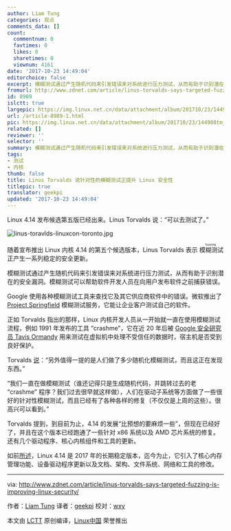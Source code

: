 ```yaml
---
author: Liam Tung
categories: 观点
comments_data: []
count:
  commentnum: 0
  favtimes: 0
  likes: 0
  sharetimes: 0
  viewnum: 4161
date: '2017-10-23 14:49:04'
editorchoice: false
excerpt: 模糊测试通过产生随机代码来引发错误来对系统进行压力测试，从而有助于识别潜在的安全漏洞。模糊测试可以帮助软件开发人员在向用户发布软件之前捕获错误。
fromurl: http://www.zdnet.com/article/linus-torvalds-says-targeted-fuzzing-is-improving-linux-security/
id: 8989
islctt: true
largepic: https://img.linux.net.cn/data/attachment/album/201710/23/144908tmjc3qpntw11xtpz.jpg
url: /article-8989-1.html
pic: https://img.linux.net.cn/data/attachment/album/201710/23/144908tmjc3qpntw11xtpz.jpg.thumb.jpg
related: []
reviewer: ''
selector: ''
summary: 模糊测试通过产生随机代码来引发错误来对系统进行压力测试，从而有助于识别潜在的安全漏洞。模糊测试可以帮助软件开发人员在向用户发布软件之前捕获错误。
tags:
- 测试
- 内核
thumb: false
title: Linus Torvalds 说针对性的模糊测试正提升 Linux 安全性
titlepic: true
translator: geekpi
updated: '2017-10-23 14:49:04'
---
```


Linux 4.14 发布候选第五版已经出来。Linus Torvalds 说：“可以去测试了。”


![linus-toravlds-linuxcon-toronto.jpg](https://img.linux.net.cn/data/attachment/album/201710/23/144908tmjc3qpntw11xtpz.jpg)


随着宣布推出 Linux 内核 4.14 的第五个候选版本，Linus Torvalds 表示<ruby> 模糊测试 <rt>  fuzzing </rt></ruby>正产生一系列稳定的安全更新。


模糊测试通过产生随机代码来引发错误来对系统进行压力测试，从而有助于识别潜在的安全漏洞。模糊测试可以帮助软件开发人员在向用户发布软件之前捕获错误。


Google 使用各种模糊测试工具来查找它及其它供应商软件中的错误。微软推出了 [Project Springfield](http://www.zdnet.com/article/microsoft-seeks-testers-for-project-springfield-bug-detection-service/) 模糊测试服务，它能让企业客户测试自己的软件。


正如 Torvalds 指出的那样，Linux 内核开发人员从一开始就一直在使用模糊测试流程，例如 1991 年发布的工具 “crashme”，它在近 20 年后被 [Google 安全研究员 Tavis Ormandy](http://taviso.decsystem.org/virtsec.pdf)  用来测试在虚拟机中处理不受信任的数据时，宿主机是否受到良好保护。


Torvalds [说](http://lkml.iu.edu/hypermail/linux/kernel/1710.1/06454.html)：“另外值得一提的是人们做了多少随机化模糊测试，而且这正在发现东西。”


“我们一直在做模糊测试（谁还记得只是生成随机代码，并跳转过去的老 “crashme” 程序？我们过去很早就这样做），人们在驱动子系统等方面做了一些很好的针对性模糊测试，而且已经有了各种各样的修复（不仅仅是上周的这些）。很高兴可以看到。”


Torvalds 提到，到目前为止，4.14 的发展“比预想的要麻烦一些”，但现在已经好了，并且在这个版本已经跑通了一些针对 x86 系统以及 AMD 芯片系统的修复。还有几个驱动程序、核心内核组件和工具的更新。


如前[所述](http://www.zdnet.com/article/first-linux-4-14-release-adds-very-core-features-arrives-in-time-for-kernels-26th-birthday/)，Linux 4.14 是 2017 年的长期稳定版本，迄今为止，它引入了核心内存管理功能、设备驱动程序更新以及文档、架构、文件系统、网络和工具的修改。




---


via: <http://www.zdnet.com/article/linus-torvalds-says-targeted-fuzzing-is-improving-linux-security/>


作者：[Liam Tung](http://www.zdnet.com/meet-the-team/eu/liam-tung/) 译者：[geekpi](https://github.com/geekpi) 校对：[wxy](https://github.com/wxy)


本文由 [LCTT](https://github.com/LCTT/TranslateProject) 原创编译，[Linux中国](https://linux.cn/) 荣誉推出
